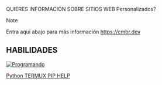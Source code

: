 QUIERES INFORMACIÓN SOBRE SITIOS WEB Personalizados?
> [!NOTE]
> Entra aqui abajo para más información
> https://cmbr.dev

## HABILIDADES

[![Programando](https://skillicons.dev/icons?i=git,github,js,html,css,astro,arch,bash,py,md,linux,netlify,npm,obsidian,tailwind,vim,visualstudio,vscode,wordpress,yarn)](https://cmbr.dev)

[Python TERMUX PIP HELP](https://wiki.termux.com/wiki/Python)
